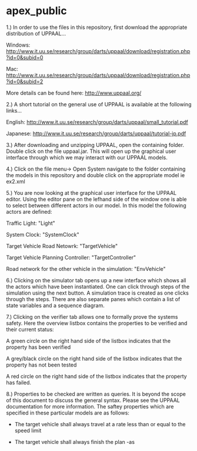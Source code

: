 apex_public
===========

1.)
In order to use the files in this repository, first download the appropriate distribution of UPPAAL...

Windows: http://www.it.uu.se/research/group/darts/uppaal/download/registration.php?id=0&subid=0

Mac: http://www.it.uu.se/research/group/darts/uppaal/download/registration.php?id=0&subid=2

More details can be found here: http://www.uppaal.org/

2.)
A short tutorial on the general use of UPPAAL is available at the following links...

English: http://www.it.uu.se/research/group/darts/uppaal/small_tutorial.pdf

Japanese: http://www.it.uu.se/research/group/darts/uppaal/tutorial-jp.pdf

3.)
After downloading and unzipping UPPAAL, open the containing folder. Double click on the file uppaal.jar. This will open up the graphical user interface through which we may interact with our UPPAAL models.

4.) 
Click on the file menu-> Open System navigate to the folder containing the models in this repository and double click on the appropriate model ie ex2.xml

5.)
You are now looking at the graphical user interface for the UPPAAL editor. Using the editor pane on the lefhand side of the window one is able to select between different actors in our model. In this model the following actors are defined:

Traffic Light: "Light"

System Clock: "SystemClock"

Target Vehicle Road Netowrk: "TargetVehicle"

Target Vehicle Planning Controller: "TargetController"

Road network for the  other vehicle in the simulation: "EnvVehicle"

6.)
Clicking on the simulator tab opens up a new interface which shows all the actors which have been instantiated. One can click through steps of the simulation using the next button. A simulation trace is created as one clicks through the steps. There are also separate panes which contain a list of state variables and a sequence diagram.

7.)
Clicking on the verifier tab allows one to formally prove the systems safety. Here the overview listbox contains the properties to be verified and their current status:

A green circle on the right hand side of the listbox indicates that the property has been verified

A grey/black circle on the right hand side of the listbox indicates that the property has not been tested

A red circle on the right hand side of the listbox indicates that the property has failed. 


8.)
Properties to be checked are written as queries. It is beyond the scope of this document to discuss the general syntax. Please see the UPPAAL documentation for more information. The saftey properties which are specified in these particular models are as follows:

- The target vehicle shall always travel at a rate less than or equal to the speed limit

- The target vehicle shall always finish the plan
-as





